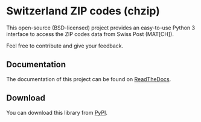 Switzerland ZIP codes (chzip)
=============================

This open-source (BSD-licensed) project provides an easy-to-use Python 3
interface to access the ZIP codes data from Swiss Post (MAT[CH]).

Feel free to contribute and give your feedback.

Documentation
-------------
The documentation of this project can be found on 
[ReadTheDocs](http://chzip.readthedocs.org/).

Download
--------
You can download this library from 
[PyPI](https://pypi.python.org/pypi?name=chzip&:action=display).
